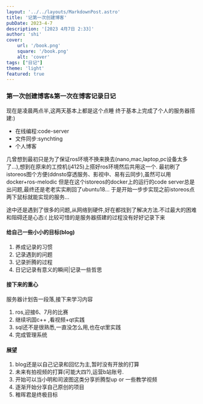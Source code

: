 ```yaml
---
layout: '../../layouts/MarkdownPost.astro'
title: '记第一次创建博客'
pubDate: 2023-4-7
description: '[2023 4月7日 2:33]'
author: 'shi'
cover:
    url: '/book.png'
    square: '/book.png'
    alt: 'cover'
tags: ["日记"] 
theme: 'light'
featured: true
---
```


### 第一次创建博客&第一次在博客记录日记
现在是凌晨两点半,这两天基本上都是这个点睡
终于基本上完成了个人的服务器搭建:)
+ 在线编程:code-server
+ 文件同步:synchting
+ 个人博客

几曾想到最初只是为了保证ros环境不换来换去(nano,mac,laptop,pc设备太多了...),想到在原来的工控机(j4125)上搭好ros环境然后共用这一个.
最初刷了istoreos图个方便(ddnsto穿透服务、影视中、易有云同步),虽然可以用docker+ros-melodic 但是在这个istoreos的docker上的运行的code server总是出问题,最终还是老老实实刷回了ubuntu18...
于是开始一步步实现之前istoreos点两下鼠标就能实现的服务...

途中还是遇到了很多的问题,从网络到硬件,好在都找到了解决方法.不过最大的困难和阻碍还是心态:(
比较可惜的是服务器搭建的过程没有好好记录下来

#### 给自己一些小小的目标(blog)
1. 养成记录的习惯
2. 记录遇到的问题
3. 记录折腾的过程
4. 日记记录有意义的瞬间|记录一些哲思

#### 接下来的重心
服务器计划告一段落,接下来学习内容
1. ros,迎接6、7月的比赛
2. 继续巩固c++ ,看视频+qt实践
3. sql还不是很熟悉,一直没怎么用,也在qt里实践
4. 完成管理系统

#### 展望
1. blog还是以自己记录和回忆为主,暂时没有开放的打算
2. 未来有拍视频的打算(可能大四?),运营b站账号. 
3. 开始可以当小明和司波图这类分享折腾型up or 一些教学视频
4. 逐渐开始分享自己原创的项目
5. 稚晖君是终极目标